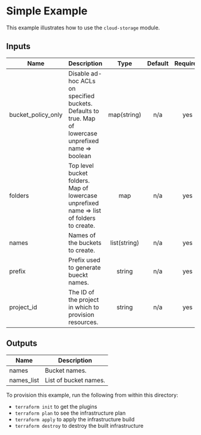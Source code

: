 # Simple Example

This example illustrates how to use the `cloud-storage` module.

<!-- BEGINNING OF PRE-COMMIT-TERRAFORM DOCS HOOK -->
## Inputs

| Name | Description | Type | Default | Required |
|------|-------------|:----:|:-----:|:-----:|
| bucket\_policy\_only | Disable ad-hoc ACLs on specified buckets. Defaults to true. Map of lowercase unprefixed name => boolean | map(string) | n/a | yes |
| folders | Top level bucket folders. Map of lowercase unprefixed name => list of folders to create. | map | n/a | yes |
| names | Names of the buckets to create. | list(string) | n/a | yes |
| prefix | Prefix used to generate bueckt names. | string | n/a | yes |
| project\_id | The ID of the project in which to provision resources. | string | n/a | yes |

## Outputs

| Name | Description |
|------|-------------|
| names | Bucket names. |
| names\_list | List of bucket names. |

<!-- END OF PRE-COMMIT-TERRAFORM DOCS HOOK -->

To provision this example, run the following from within this directory:
- `terraform init` to get the plugins
- `terraform plan` to see the infrastructure plan
- `terraform apply` to apply the infrastructure build
- `terraform destroy` to destroy the built infrastructure
